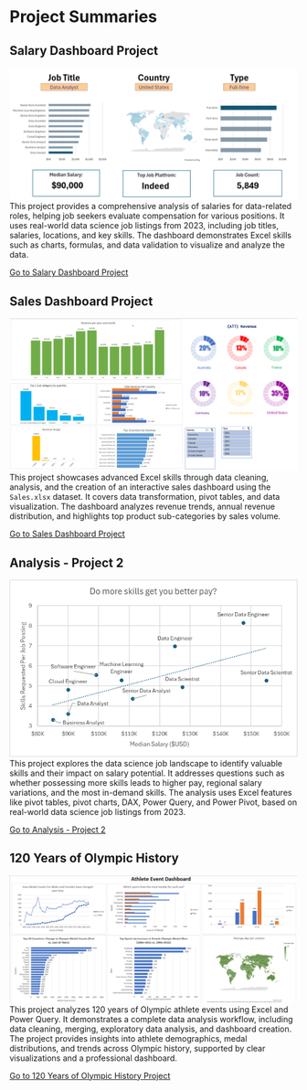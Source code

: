 # Project Summaries

## Salary Dashboard Project
![Salary_Dashboard.png](Images/Salary_Dashboard.png)
This project provides a comprehensive analysis of salaries for data-related roles, helping job seekers evaluate compensation for various positions. It uses real-world data science job listings from 2023, including job titles, salaries, locations, and key skills. The dashboard demonstrates Excel skills such as charts, formulas, and data validation to visualize and analyze the data.

[Go to Salary Dashboard Project](./Salary_Dashboard-Project%201/)

## Sales Dashboard Project
![Sales_Dashboard.png](Images/sales_dashboard.png)
This project showcases advanced Excel skills through data cleaning, analysis, and the creation of an interactive sales dashboard using the `Sales.xlsx` dataset. It covers data transformation, pivot tables, and data visualization. The dashboard analyzes revenue trends, annual revenue distribution, and highlights top product sub-categories by sales volume.

[Go to Sales Dashboard Project](./Sales%20Dashboard/)

## Analysis - Project 2
![Project_Analysis_Chart1.png](Images/Project_Analysis_Chart1.png)
This project explores the data science job landscape to identify valuable skills and their impact on salary potential. It addresses questions such as whether possessing more skills leads to higher pay, regional salary variations, and the most in-demand skills. The analysis uses Excel features like pivot tables, pivot charts, DAX, Power Query, and Power Pivot, based on real-world data science job listings from 2023.

[Go to Analysis - Project 2](./Analysis-Project%202/)

## 120 Years of Olympic History
![Final Dashboard](Images/athlete_dashboard.png)
This project analyzes 120 years of Olympic athlete events using Excel and Power Query. It demonstrates a complete data analysis workflow, including data cleaning, merging, exploratory data analysis, and dashboard creation. The project provides insights into athlete demographics, medal distributions, and trends across Olympic history, supported by clear visualizations and a professional dashboard.

[Go to 120 Years of Olympic History Project](./120%20years%20of%20Olympic%20history/)
